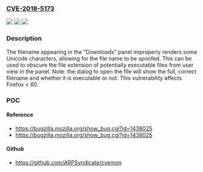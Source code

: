 ### [CVE-2018-5173](https://cve.mitre.org/cgi-bin/cvename.cgi?name=CVE-2018-5173)
![](https://img.shields.io/static/v1?label=Product&message=Firefox&color=blue)
![](https://img.shields.io/static/v1?label=Version&message=%3C%2060%20&color=brighgreen)
![](https://img.shields.io/static/v1?label=Vulnerability&message=File%20name%20spoofing%20of%20Downloads%20panel%20with%20Unicode%20characters&color=brighgreen)

### Description

The filename appearing in the "Downloads" panel improperly renders some Unicode characters, allowing for the file name to be spoofed. This can be used to obscure the file extension of potentially executable files from user view in the panel. Note: the dialog to open the file will show the full, correct filename and whether it is executable or not. This vulnerability affects Firefox < 60.

### POC

#### Reference
- https://bugzilla.mozilla.org/show_bug.cgi?id=1438025
- https://bugzilla.mozilla.org/show_bug.cgi?id=1438025

#### Github
- https://github.com/ARPSyndicate/cvemon

